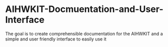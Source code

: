 # AIHWKIT-Docmuentation-and-User-Interface
The goal is to create comprehensible documentation for the AIHWKIT and a simple and user friendly interface to easily use it
